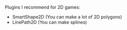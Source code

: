 Plugins I recommend for 2D games:
- SmartShape2D (You can make a lot of 2D polygons)
- LinePath2D (You can make splines)
